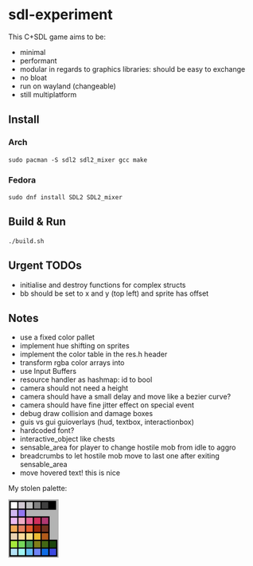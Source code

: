 # sdl-experiment
This C+SDL game aims to be:
- minimal
- performant
- modular in regards to graphics libraries: should be easy to exchange
- no bloat
- run on wayland (changeable)
- still multiplatform 

## Install

### Arch
```
sudo pacman -S sdl2 sdl2_mixer gcc make
```

### Fedora
```
sudo dnf install SDL2 SDL2_mixer 
```

## Build & Run

```
./build.sh
```

## Urgent TODOs

- initialise and destroy functions for complex structs
- bb should be set to x and y (top left) and sprite has offset

## Notes

- use a fixed color pallet 
- implement hue shifting on sprites
- implement the color table in the res.h header
- transform rgba color arrays into 
- use Input Buffers
- resource handler as hashmap: id to bool
- camera should not need a height
- camera should have a small delay and move like a bezier curve?
- camera should have fine jitter effect on special event
- debug draw collision and damage boxes
- guis vs gui guioverlays (hud, textbox, interactionbox)
- hardcoded font?
- interactive_object like chests
- sensable_area for player to change hostile mob from idle to aggro
- breadcrumbs to let hostile mob move to last one after exiting sensable_area
- move hovered text! this is nice

My stolen palette:

![alt text](palette.png)